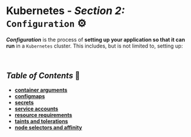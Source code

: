 # **Kubernetes** - ***Section 2:*** `Configuration` ⚙️

***Configuration*** is the process of **setting up your application so that it can run** in a `Kubernetes` cluster. This includes, but is not limited to, setting up:

<br />

## ***Table of Contents*** 📜

* [**container arguments**](10-commands-and-arguments/README.md)
* [**configmaps**](11-config-maps/README.md)
* [**secrets**](12-secrets/README.md)
* [**service accounts**](13-service-accounts/README.md)
* [**resource requirements**](14-resource-requirements/README.md)
* [**taints and tolerations**](15-taints-and-tolerations/README.md)
* [**node selectors and affinity**](16-node-selectors-and-affinity/README.md)